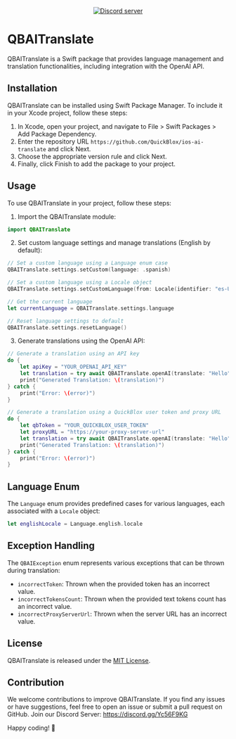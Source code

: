 <div align="center">

<p>
        <a href="https://discord.gg/8EbwsnaX"><img src="https://img.shields.io/discord/1042743094833065985?color=5865F2&logo=discord&logoColor=white&label=QuickBlox%20Discord%20server&style=for-the-badge" alt="Discord server" /></a>
</p>

</div>

# QBAITranslate

QBAITranslate is a Swift package that provides language management and translation functionalities, including integration with the OpenAI API.

## Installation

QBAITranslate can be installed using Swift Package Manager. To include it in your Xcode project, follow these steps:

1. In Xcode, open your project, and navigate to File > Swift Packages > Add Package Dependency.
2. Enter the repository URL `https://github.com/QuickBlox/ios-ai-translate` and click Next.
3. Choose the appropriate version rule and click Next.
4. Finally, click Finish to add the package to your project.

## Usage

To use QBAITranslate in your project, follow these steps:

1. Import the QBAITranslate module:

```swift
import QBAITranslate
```

2. Set custom language settings and manage translations (English by default):

```swift
// Set a custom language using a Language enum case
QBAITranslate.settings.setCustom(language: .spanish)

// Set a custom language using a Locale object
QBAITranslate.settings.setCustomLanguage(from: Locale(identifier: "es-US"))

// Get the current language
let currentLanguage = QBAITranslate.settings.language

// Reset language settings to default
QBAITranslate.settings.resetLanguage()
```

3. Generate translations using the OpenAI API:

```swift
// Generate a translation using an API key
do {
    let apiKey = "YOUR_OPENAI_API_KEY"
    let translation = try await QBAITranslate.openAI(translate: "Hello", secret: apiKey)
    print("Generated Translation: \(translation)")
} catch {
    print("Error: \(error)")
}

// Generate a translation using a QuickBlox user token and proxy URL
do {
    let qbToken = "YOUR_QUICKBLOX_USER_TOKEN"
    let proxyURL = "https://your-proxy-server-url"
    let translation = try await QBAITranslate.openAI(translate: "Hello", qbToken: qbToken, proxy: proxyURL)
    print("Generated Translation: \(translation)")
} catch {
    print("Error: \(error)")
}
```

## Language Enum

The `Language` enum provides predefined cases for various languages, each associated with a `Locale` object:

```swift
let englishLocale = Language.english.locale
```

## Exception Handling

The `QBAIException` enum represents various exceptions that can be thrown during translation:

- `incorrectToken`: Thrown when the provided token has an incorrect value.
- `incorrectTokensCount`: Thrown when the provided text tokens count has an incorrect value.
- `incorrectProxyServerUrl`: Thrown when the server URL has an incorrect value.

## License

QBAITranslate is released under the [MIT License](LICENSE).

## Contribution

We welcome contributions to improve QBAITranslate. If you find any issues or have suggestions, feel free to open an issue or submit a pull request on GitHub.
Join our Discord Server: https://discord.gg/Yc56F9KG

Happy coding! 🚀
